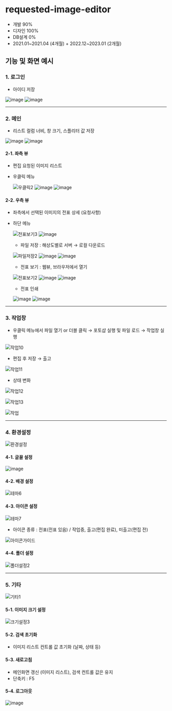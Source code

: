 # requested-image-editor

- 개발 90%
- 디자인 100%
- DB설계 0%
- 2021.01~2021.04 (4개월) + 2022.12~2023.01 (2개월)

## 기능 및 화면 예시

### 1. 로그인
- 아이디 저장

![image](https://user-images.githubusercontent.com/14077108/137447401-53b088c3-e64e-4d26-bcb8-83924b0cf6c1.png)
![image](https://user-images.githubusercontent.com/14077108/218674708-53483284-e8a6-4f54-9289-b4aead657cdd.png)

- - -

### 2. 메인
- 리스트 컬럼 너비, 창 크기, 스플리터 값 저장

![image](https://user-images.githubusercontent.com/14077108/137449088-5ba2342a-30d6-491b-b642-5b77a0cdb93f.png)
![image](https://user-images.githubusercontent.com/14077108/218681459-d5bcd39f-0185-4cd7-8555-dca055cb38ab.png)

#### 2-1. 좌측 뷰
- 편집 요청된 이미지 리스트
- 우클릭 메뉴

    ![우클릭2](https://user-images.githubusercontent.com/14077108/137505072-b92a1596-6ab2-4021-8d77-c03134012c01.png)
    ![image](https://user-images.githubusercontent.com/14077108/218681708-12f32b1f-69b4-411c-910c-0d119cd25f37.png)
    ![image](https://user-images.githubusercontent.com/14077108/218681861-fe463612-0859-4e39-9b87-04b918bc3a1c.png)

#### 2-2. 우측 뷰
- 좌측에서 선택된 이미지의 전표 상세 (요청사항)
- 하단 메뉴

    ![전표보기3](https://user-images.githubusercontent.com/14077108/137486000-e7cb541e-3511-40d1-a2e7-35abfe2bf6e1.png)
    ![image](https://user-images.githubusercontent.com/14077108/218682101-9ae24913-9017-42cd-9361-98f3e3e1254d.png)

    + 파일 저장 : 해상도별로 서버 → 로컬 다운로드

    ![파일저장2](https://user-images.githubusercontent.com/14077108/137497969-f5bcf803-9621-4812-b61c-037adeb5df77.png)
    ![image](https://user-images.githubusercontent.com/14077108/218682329-cc2c6763-45d3-4982-9902-a361cd5c1301.png)
    ![image](https://user-images.githubusercontent.com/14077108/218682386-16fffeb4-9e31-45ed-aa11-3de66aef47cd.png)

    + 전표 보기 : 웹뷰, 브라우저에서 열기

    ![전표보기2](https://user-images.githubusercontent.com/14077108/137481832-618219aa-6b81-41ed-8b30-7038da035030.png)
    ![image](https://user-images.githubusercontent.com/14077108/218682576-655a267e-0766-4f42-b021-fe32352294a0.png)
    ![image](https://user-images.githubusercontent.com/14077108/218682735-be1f9b4d-1d8a-4cc9-a468-2c1b9190f227.png)

    + 전표 인쇄

    ![image](https://user-images.githubusercontent.com/14077108/137460896-f0b2a993-2e0a-45e6-b2f4-64c97ab81e72.png)
    ![image](https://user-images.githubusercontent.com/14077108/218682834-ff2ad39e-28cb-472e-b75b-78aa046544b7.png)

- - -

### 3. 작업창
- 우클릭 메뉴에서 파일 열기 or 더블 클릭 → 포토샵 실행 및 파일 로드 → 작업창 실행

![작업10](https://user-images.githubusercontent.com/14077108/137513121-0b585ed7-69c1-4920-b300-1578a37ef2d4.png)

- 편집 후 저장 → 출고

![작업11](https://user-images.githubusercontent.com/14077108/137513155-e7765ba1-49ac-44ea-98b2-7d3edc6b0327.png)

- 상태 변화

![작업12](https://user-images.githubusercontent.com/14077108/137514007-5452a3e7-8cd2-4eda-ab3a-8087e2038eea.png)

![작업13](https://user-images.githubusercontent.com/14077108/137514457-67939ed9-1e08-4141-ad8e-09553c7208ab.png)

![작업](https://user-images.githubusercontent.com/14077108/137519778-226dca2a-46d5-48b4-abdc-703fc1d047bb.png)

- - -

### 4. 환경설정

![환경설정](https://user-images.githubusercontent.com/14077108/137449977-a1b5af94-bf31-4797-ae61-d90c23a2c95d.png)

#### 4-1. 글꼴 설정

![image](https://user-images.githubusercontent.com/14077108/137455285-ced1a374-711b-4f4e-939c-55b6fb254955.png)

#### 4-2. 배경 설정

![테마6](https://user-images.githubusercontent.com/14077108/137455678-6f06cd18-3eb9-400f-a13d-13049ab48cb7.png)

#### 4-3. 아이콘 설정

![테마7](https://user-images.githubusercontent.com/14077108/137455696-9a96d24c-0960-49a3-aecf-2267124a9353.png)

- 아이콘 종류 : 전표(전표 있음) / 작업중, 출고(편집 완료), 미출고(편집 전)
    
![아이콘가이드](https://user-images.githubusercontent.com/14077108/137486990-caf6d5e5-8a77-4cf8-b703-758d2749d19b.jpg)

#### 4-4. 폴더 설정

![폴더설정2](https://user-images.githubusercontent.com/14077108/137458530-4afe3e8f-83d5-4334-9897-1451bee9950b.png)

- - -

### 5. 기타

![기타1](https://user-images.githubusercontent.com/14077108/137480331-a6a0f902-6275-4ad1-9eac-005501935be0.png)

#### 5-1. 이미지 크기 설정

![크기설정3](https://user-images.githubusercontent.com/14077108/137459801-85afa6b5-619a-4f6b-b4cb-cec8b9c85d68.png)

#### 5-2. 검색 초기화

- 이미지 리스트 컨트롤 값 초기화 (날짜, 상태 등)

#### 5-3. 새로고침
- 메인화면 갱신 (이미지 리스트), 검색 컨트롤 값은 유지
- 단축키 : F5

#### 5-4. 로그아웃

![image](https://user-images.githubusercontent.com/14077108/137480642-49a911f8-32d7-42ac-b612-1cee7e2ee1ac.png)


